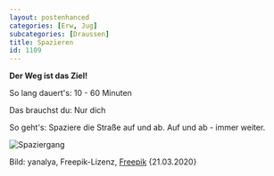 ```yaml
---
layout: postenhanced
categories: [Erw, Jug]
subcategories: [Draussen]
title: Spazieren
id: 1109
---
```

**Der Weg ist das Ziel!**

So lang dauert's: 10 - 60 Minuten

Das brauchst du: Nur dich

So geht's: Spaziere die Straße auf und ab. Auf und ab - immer weiter.

![Spaziergang](https://image.freepik.com/fotos-kostenlos/maedchen-spazieren-waehrend-der-morgendlichen-sportpraxis_1163-3024.jpg)

Bild: yanalya, Freepik-Lizenz, [Freepik](https://de.freepik.com/fotos-kostenlos/maedchen-spazieren-waehrend-der-morgendlichen-sportpraxis_1282063.htm#page=1&query=Spazieren%20stadt&position=3) {21.03.2020}

